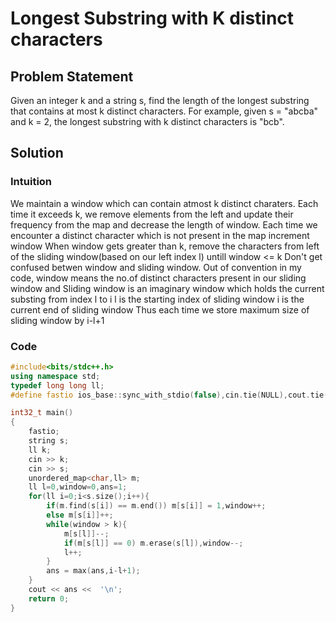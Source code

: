 # Longest Substring with K distinct characters

## Problem Statement
Given an integer k and a string s, find the length of the longest substring that contains at most k distinct characters.
For example, given s = "abcba" and k = 2, the longest substring with k distinct characters is "bcb".

## Solution

### Intuition

We maintain a window which can contain atmost k distinct charaters. Each time it exceeds k, we remove elements from the left and update their 
frequency from the map and decrease the length of window.
Each time we encounter a distinct character which is not present in the map increment window
When window gets greater than k, remove the characters from left of the sliding window(based on our left index l) untill window <= k
Don't get confused betwen window and sliding window. Out of convention in my code, window means the no.of distinct characters present in our sliding window
and Sliding window is an imaginary window which holds the current substing from index l to i
l is the starting index of sliding window
i is the current end of sliding window
Thus each time we store maximum size of sliding window by i-l+1

### Code

```cpp
#include<bits/stdc++.h>
using namespace std;
typedef long long ll;
#define fastio ios_base::sync_with_stdio(false),cin.tie(NULL),cout.tie(NULL)

int32_t main()
{
    fastio;
    string s;
    ll k;
    cin >> k;
    cin >> s;
    unordered_map<char,ll> m;
    ll l=0,window=0,ans=1;
    for(ll i=0;i<s.size();i++){
        if(m.find(s[i]) == m.end()) m[s[i]] = 1,window++;
        else m[s[i]]++;
        while(window > k){
            m[s[l]]--;
            if(m[s[l]] == 0) m.erase(s[l]),window--;
            l++;
        }
        ans = max(ans,i-l+1);
    }
    cout << ans <<  '\n';
    return 0;
} 
```
